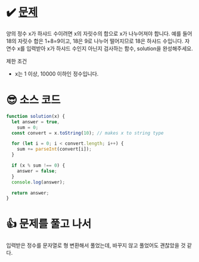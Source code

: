 # ✔️ [문제](https://programmers.co.kr/learn/courses/30/lessons/12947)
양의 정수 x가 하샤드 수이려면 x의 자릿수의 합으로 x가 나누어져야 합니다. 예를 들어 18의 자릿수 합은 1+8=9이고, 18은 9로 나누어 떨어지므로 18은 하샤드 수입니다. 자연수 x를 입력받아 x가 하샤드 수인지 아닌지 검사하는 함수, solution을 완성해주세요.

제한 조건
- x는 1 이상, 10000 이하인 정수입니다.

# 😎 소스 코드
```javascript
function solution(x) {
  let answer = true,
    sum = 0;
  const convert = x.toString(10); // makes x to string type

  for (let i = 0; i < convert.length; i++) {
    sum += parseInt(convert[i]);
  }

  if (x % sum !== 0) {
    answer = false;
  }
  console.log(answer);

  return answer;
}
```
# 👍 문제를 풀고 나서
입력받은 정수를 문자열로 형 변환해서 풀었는데, 바꾸지 않고 풀었어도 괜찮았을 것 같다. 
